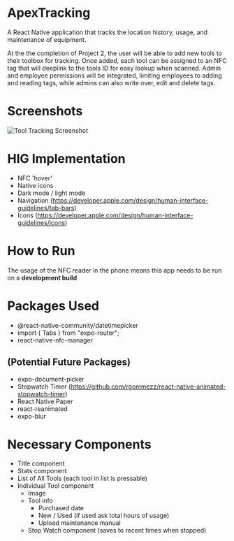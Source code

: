 # ApexTracking

A React Native application that tracks the location history, usage, and maintenance of equipment.

At the the completion of Project 2, the user will be able to add new tools to their toolbox for tracking. Once added, each tool can be assigned to an NFC tag that will deeplink to the tools ID for easy lookup when scanned. Admin and employee permissions will be integrated, limiting employees to adding and reading tags, while admins can also write over, edit and delete tags.

# Screenshots

![Tool Tracking Screenshot](./assets/project2_wireframe.png)

# HIG Implementation

- NFC 'hover'
- Native icons
- Dark mode / light mode
- Navigation (https://developer.apple.com/design/human-interface-guidelines/tab-bars)
- Icons (https://developer.apple.com/design/human-interface-guidelines/icons)

# How to Run

The usage of the NFC reader in the phone means this app needs to be run on a <strong>development build</strong>

# Packages Used

- @react-native-community/datetimepicker
- import { Tabs } from "expo-router";
- react-native-nfc-manager

## (Potential Future Packages)

- expo-document-picker
- Stopwatch Timer (https://github.com/rgommezz/react-native-animated-stopwatch-timer)
- React Native Paper
- react-reanimated
- expo-blur

# Necessary Components

- Title component
- Stats component
- List of All Tools (each tool in list is pressable)
- Individual Tool component
  - Image
  - Tool info
    - Purchased date
    - New / Used (if used ask total hours of usage)
    - Upload maintenance manual
  - Stop Watch component (saves to recent times when stopped)
